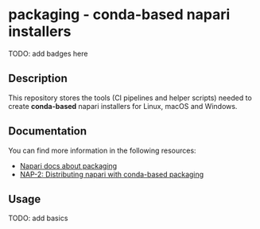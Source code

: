 # packaging - conda-based napari installers

TODO: add badges here

## Description

This repository stores the tools (CI pipelines and helper scripts) needed to create **conda-based** napari installers for Linux, macOS and Windows.

## Documentation

You can find more information in the following resources:

* [Napari docs about packaging](https://napari.org/dev/developers/coredev/packaging.html)
* [NAP-2: Distributing napari with conda-based packaging](https://napari.org/dev/naps/2-conda-based-packaging.html)

## Usage

TODO: add basics
